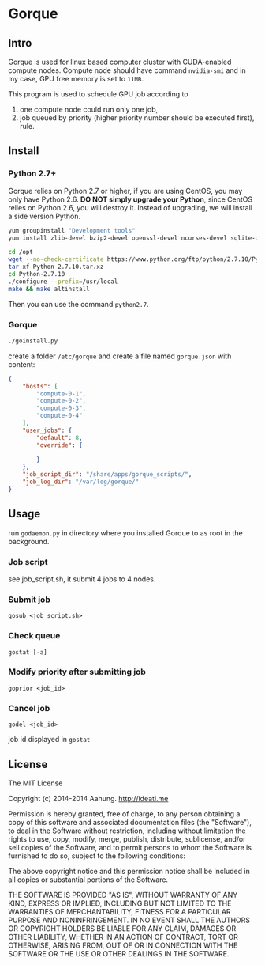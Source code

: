 # Gorque

## Intro
Gorque is used for linux based computer cluster with CUDA-enabled compute nodes. Compute node should have command ```nvidia-smi``` and in my case, GPU free memory is set to ```11MB```.

This program is used to schedule GPU job according to 
1. one compute node could run only one job, 
2. job queued by priority (higher priority number should be executed first),
rule. 

## Install

### Python 2.7+

Gorque relies on Python 2.7 or higher, if you are using CentOS, you may only have Python 2.6. **DO NOT simply upgrade your Python**, since CentOS relies on Python 2.6, you will destroy it.
Instead of upgrading, we will install a side version Python.

```sh
yum groupinstall "Development tools"
yum install zlib-devel bzip2-devel openssl-devel ncurses-devel sqlite-devel readline-devel tk-devel gdbm-devel db4-devel libpcap-devel xz-devel

cd /opt
wget --no-check-certificate https://www.python.org/ftp/python/2.7.10/Python-2.7.10.tar.xz
tar xf Python-2.7.10.tar.xz
cd Python-2.7.10
./configure --prefix=/usr/local
make && make altinstall
```

Then you can use the command `python2.7`.

### Gorque

```sh
./goinstall.py
```
create a folder `/etc/gorque` and create a file named `gorque.json` with content:

```json
{
    "hosts": [
        "compute-0-1",
        "compute-0-2",
        "compute-0-3",
        "compute-0-4"
    ],
    "user_jobs": {
        "default": 8,
        "override": {
            
        }
    },
    "job_script_dir": "/share/apps/gorque_scripts/",
    "job_log_dir": "/var/log/gorque/"
}
```

## Usage

run `godaemon.py` in directory where you installed Gorque to as root in the background.

### Job script

see job_script.sh, it submit 4 jobs to 4 nodes.

### Submit job
```shell
gosub <job_script.sh>
```
### Check queue
```shell
gostat [-a]
```

### Modify priority after submitting job
```shell
goprior <job_id>
```

### Cancel job
```shell
godel <job_id>
```
job id displayed in `gostat`

## License

The MIT License

Copyright (c) 2014-2014 Aahung. http://ideati.me

Permission is hereby granted, free of charge, to any person obtaining a copy
of this software and associated documentation files (the "Software"), to deal
in the Software without restriction, including without limitation the rights
to use, copy, modify, merge, publish, distribute, sublicense, and/or sell
copies of the Software, and to permit persons to whom the Software is
furnished to do so, subject to the following conditions:

The above copyright notice and this permission notice shall be included in
all copies or substantial portions of the Software.

THE SOFTWARE IS PROVIDED "AS IS", WITHOUT WARRANTY OF ANY KIND, EXPRESS OR
IMPLIED, INCLUDING BUT NOT LIMITED TO THE WARRANTIES OF MERCHANTABILITY,
FITNESS FOR A PARTICULAR PURPOSE AND NONINFRINGEMENT. IN NO EVENT SHALL THE
AUTHORS OR COPYRIGHT HOLDERS BE LIABLE FOR ANY CLAIM, DAMAGES OR OTHER
LIABILITY, WHETHER IN AN ACTION OF CONTRACT, TORT OR OTHERWISE, ARISING FROM,
OUT OF OR IN CONNECTION WITH THE SOFTWARE OR THE USE OR OTHER DEALINGS IN
THE SOFTWARE.